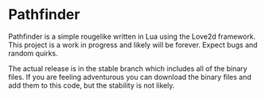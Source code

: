 Pathfinder
==========

Pathfinder is a simple rougelike written in Lua using the Love2d framework. This project is a work in progress and likely will be forever. Expect bugs and random quirks.

The actual release is in the stable branch which includes all of the binary files. If you are feeling adventurous you can download the binary files and add them to this code, but the stability is not likely.